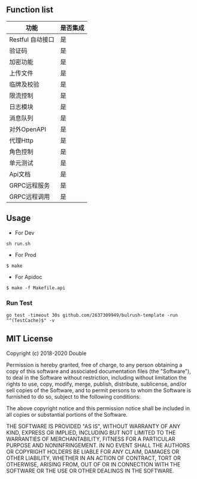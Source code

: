 ## Function list
| 功能 | 是否集成 |
| ------ | ------ |
| Restful 自动接口 | 是 |
| 验证码 | 是 |
| 加密功能 | 是 |
| 上传文件 | 是 |
| 临牌及校验 | 是 |
| 限流控制 | 是 |
| 日志模块 | 是 |
| 消息队列 | 是 |
| 对外OpenAPI | 是 |
| 代理Http | 是 |
| 角色控制 | 是 |
| 单元测试 | 是 |
| Api文档 | 是 |
| GRPC远程服务 | 是 |
| GRPC远程调用 | 是 |

## Usage

- For Dev
```shell
sh run.sh
```

- For Prod
```shell
$ make
```

- For Apidoc
```shell
$ make -f Makefile.api
```

### Run Test
```shell
go test -timeout 30s github.com/2637309949/bulrush-template -run "^(TestCache)$" -v
```

## MIT License

Copyright (c) 2018-2020 Double

Permission is hereby granted, free of charge, to any person obtaining a copy
of this software and associated documentation files (the "Software"), to deal
in the Software without restriction, including without limitation the rights
to use, copy, modify, merge, publish, distribute, sublicense, and/or sell
copies of the Software, and to permit persons to whom the Software is
furnished to do so, subject to the following conditions:

The above copyright notice and this permission notice shall be included in all
copies or substantial portions of the Software.

THE SOFTWARE IS PROVIDED "AS IS", WITHOUT WARRANTY OF ANY KIND, EXPRESS OR
IMPLIED, INCLUDING BUT NOT LIMITED TO THE WARRANTIES OF MERCHANTABILITY,
FITNESS FOR A PARTICULAR PURPOSE AND NONINFRINGEMENT. IN NO EVENT SHALL THE
AUTHORS OR COPYRIGHT HOLDERS BE LIABLE FOR ANY CLAIM, DAMAGES OR OTHER
LIABILITY, WHETHER IN AN ACTION OF CONTRACT, TORT OR OTHERWISE, ARISING FROM,
OUT OF OR IN CONNECTION WITH THE SOFTWARE OR THE USE OR OTHER DEALINGS IN THE
SOFTWARE.